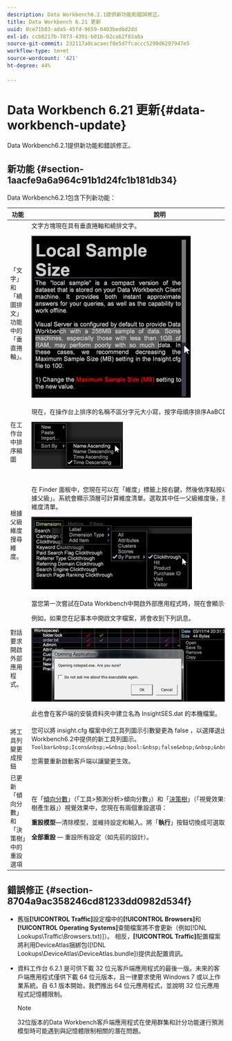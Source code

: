 ```yaml
---
description: Data Workbench6.2.1提供新功能和錯誤修正。
title: Data Workbench 6.21 更新
uuid: 0ce71b03-ada5-45fd-9659-0403bedbd2dd
exl-id: ccb8217b-7873-4391-b01b-02ca62f83a0a
source-git-commit: 232117a8cacaecf8e5d7fcaccc5290d6297947e5
workflow-type: tm+mt
source-wordcount: '421'
ht-degree: 44%

---
```


# Data Workbench 6.21 更新{#data-workbench-update}

Data Workbench6.2.1提供新功能和錯誤修正。

## 新功能 {#section-1aacfe9a6a964c91b1d24fc1b181db34}

Data Workbench6.2.1包含下列新功能：

<table id="table_E28A6D31E7D941F7A0C2048F0F0F7838"> 
 <thead> 
  <tr> 
   <th colname="col1" class="entry"> 功能 </th> 
   <th colname="col2" class="entry"> 說明 </th> 
  </tr> 
 </thead>
 <tbody> 
  <tr> 
   <td colname="col1"> 「文字」和「繞圖排文」功能中的「垂直捲軸」。 </td> 
   <td colname="col2"> 文字方塊現在具有垂直捲軸和繞排文字。 <p> <img placement="break" id="image_73F372819A2D4FB292402AC13E5196B9" src="assets/scroll_bar.png" /> </p> </td> 
  </tr> 
  <tr> 
   <td colname="col1"> 在工作台中排序縮圖 </td> 
   <td colname="col2"> 現在，在操作台上排序的名稱不區分字元大小寫，按字母順序排序AaBCDd而非AbCDd。 <p> <img placement="break" id="image_DD98A3BEC0EC44EB82D877238F02F588" src="assets/sort_by_621.png" /> </p> </td> 
  </tr> 
  <tr> 
   <td colname="col1"> 根據父級維度搜尋維度。 </td> 
   <td colname="col2"> <p>在 Finder 面板中，您現在可以在「維度」標籤上按右鍵，然後依序點按以選取「維度類型 &gt; 根據父級」。系統會顯示頂層可計算維度清單。選取其中任一父級維度後，搜尋結果會顯示其下層維度清單。 </p> <img placement="break" id="image_9C74DDC5FC0448F5A039B97CE7DAD420" src="assets/dim_parent_621.png" /> </td> 
  </tr> 
  <tr> 
   <td colname="col1"> 對話要求開啟外部應用程式。 </td> 
   <td colname="col2"> <p>當您第一次嘗試在Data Workbench中開啟外部應用程式時，現在會顯示一個對話框。 </p> <p>例如，如果您在記事本中開啟文字檔案，將會收到下列訊息。 </p> <img placement="break" id="image_B4F2EB65B8ED4A5F97BF627E41F6E3E8" src="assets/open_exe_621.png" /> <p>此也會在客戶端的安裝資料夾中建立名為 <span class="filepath">InsightSES.dat</span> 的本機檔案。 </p> </td> 
  </tr> 
  <tr> 
   <td colname="col1"> 將工具列變更成按鈕 </td> 
   <td colname="col2"> 您可以將<span class="filepath"> insight.cfg </span>檔案中的<span class="filepath">工具列圖示</span>引數變更為<span class="filepath"> false </span> ，以選擇退出使用Data Workbench6.2中提供的新工具列圖示。 <code> Toolbar&amp;nbsp;Icons&amp;nbsp;=&amp;nbsp;bool:&amp;nbsp;false&amp;nbsp;&amp;nbsp;&amp;nbsp;&amp;nbsp;&amp;nbsp;&amp;nbsp; </code> <p>您需要重新啟動客戶端以讓變更生效。 </p> </td> 
  </tr> 
  <tr> 
   <td colname="col1"> 已更新「傾向分數」和「決策樹」中的重設選項 </td> 
   <td colname="col2"> 在「<a href="https://experienceleague.adobe.com/docs/data-workbench/using/client/analysis-visualizations/visitor-propensity/c-visitor-propensity.html" format="http" scope="external">傾向分數</a>」（「<span class="filepath">工具&gt;預測分析&gt;傾向分數</span>」）和「<a href="https://experienceleague.adobe.com/docs/data-workbench/using/client/analysis-visualizations/decision-trees/c-decision-trees.html" format="http" scope="external">決策樹</a>」（「<span class="filepath">視覺效果&gt;預測分析&gt;分類&gt;決策樹產生器</span>」）視覺效果中，您現在有兩個重設選項： <p><b>重設模型</b>—清除模型，並維持設定和輸入。將「<b>執行</b>」按鈕切換成可選取。 </p> <p><b>全部重設</b> — 重設所有設定（如先前的設計）。 </p> </td> 
  </tr> 
 </tbody> 
</table>

## 錯誤修正 {#section-8704a9ac358246cd81233dd0982d534f}

* 舊版&#x200B;**[!UICONTROL Traffic]**&#x200B;設定檔中的&#x200B;**[!UICONTROL Browsers]**&#x200B;和&#x200B;**[!UICONTROL Operating Systems]**&#x200B;查閱檔案將不會更新（例如[!DNL Lookups\Traffic\Browsers.txt)]）。 相反，**[!UICONTROL Traffic]**&#x200B;配置檔案將利用DeviceAtlas捆綁包([!DNL Lookups\DeviceAtlas\DeviceAtlas.bundle])提供此配置資訊。
* 資料工作台 6.2.1 是可供下載 32 位元客戶端應用程式的最後一版。未來的客戶端應用程式僅供下載 64 位元版本，且一律要求使用 Windows 7 或以上作業系統。自 6.1 版本開始，我們推出 64 位元應用程式，並說明 32 位元應用程式記憶體限制。

   >[!NOTE]
   >
   >32位版本的Data Workbench客戶端應用程式在使用群集和計分功能運行預測模型時可能遇到與記憶體限制相關的潛在問題。
